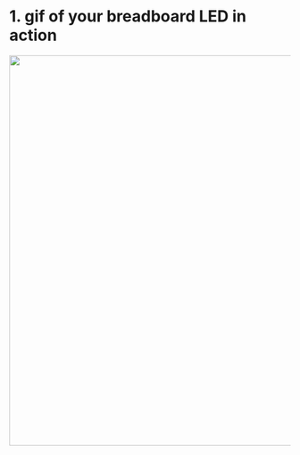 # 1. gif of your breadboard LED in action
<div align=center><img width="600" height="700" src="https://github.com/xcyxcyxcyxcy/ese5190-2022-lab2b-esp/blob/main/ezgif.com-gif-maker.gif"/></div>
